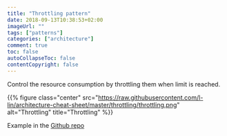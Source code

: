 ```yaml
---
title: "Throttling pattern"
date: 2018-09-13T10:38:53+02:00
imageUrl: ""
tags: ["patterns"]
categories: ["architecture"]
comment: true
toc: false
autoCollapseToc: false
contentCopyright: false
---
```


Control the resource consumption by throttling them when limit is reached.

<!--more-->

{{% figure class="center" src="https://raw.githubusercontent.com/l-lin/architecture-cheat-sheet/master/throttling/throttling.png" alt="Throttling" title="Throttling" %}}

Example in the [Github repo](https://github.com/l-lin/architecture-cheat-sheet/tree/master/throttling)
